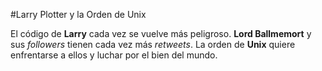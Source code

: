 #Larry Plotter y la Orden de Unix

El código de **Larry** cada vez se vuelve más peligroso.
**Lord Ballmemort** y sus *followers* tienen cada vez más *retweets*.
La orden de **Unix** quiere enfrentarse a ellos y luchar por el bien del mundo.
